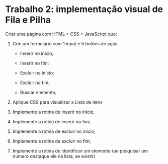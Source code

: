 # Trabalho 2: implementação visual de Fila e Pilha

Criar uma página com HTML + CSS + JavaScript que:

1. Crie um formulário com 1 input e 5 botões de ação

    - Inserir no início;

    - Inserir no fim;

    - Excluir no início;

    - Excluir no fim;

    - Buscar elemento;

2. Aplique CSS para visualizar a Lista de itens

3. Implemente a rotina de inserir no início;

4. Implemente a rotina de inserir no fim;

5. Implemente a rotina de excluir no início;

6. Implemente a rotina de excluir no fim;

7. Implemente a rotina de identificar um elemento (ao pesquisar um número destaque ele na lista, se existir)